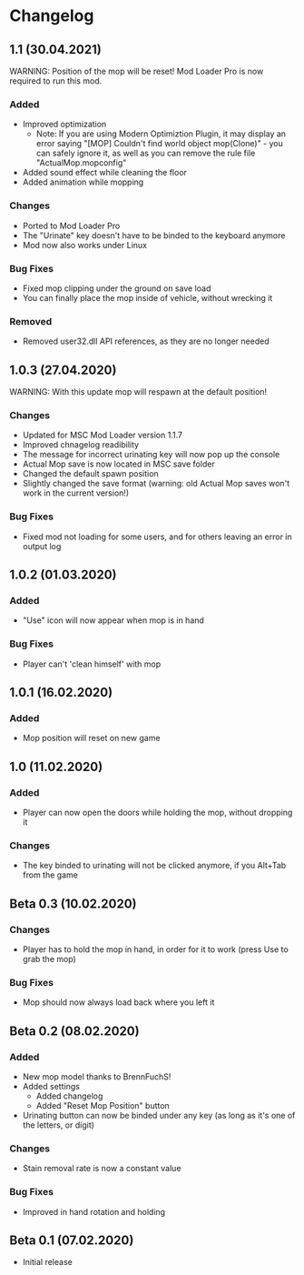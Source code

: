 # Changelog

## 1.1 (30.04.2021)

WARNING: Position of the mop will be reset!
Mod Loader Pro is now required to run this mod.

### Added

- Improved optimization
  - Note: If you are using Modern Optimiztion Plugin, it may display an error saying "[MOP] Couldn't find world object mop(Clone)" - you can safely ignore it, as well as you can remove the rule file "ActualMop.mopconfig"
- Added sound effect while cleaning the floor
- Added animation while mopping

### Changes

- Ported to Mod Loader Pro
- The "Urinate" key doesn't have to be binded to the keyboard anymore
- Mod now also works under Linux

### Bug Fixes

- Fixed mop clipping under the ground on save load
- You can finally place the mop inside of vehicle, without wrecking it

### Removed

- Removed user32.dll API references, as they are no longer needed

## 1.0.3 (27.04.2020)

WARNING: With this update mop will respawn at the default position!

### Changes

- Updated for MSC Mod Loader version 1.1.7
- Improved chnagelog readibility
- The message for incorrect urinating key will now pop up the console
- Actual Mop save is now located in MSC save folder
- Changed the default spawn position
- Slightly changed the save format (warning: old Actual Mop saves won't work in the current version!)

### Bug Fixes

- Fixed mod not loading for some users, and for others leaving an error in output log

## 1.0.2 (01.03.2020)

### Added

- "Use" icon will now appear when mop is in hand

### Bug Fixes

- Player can't 'clean himself' with mop

## 1.0.1 (16.02.2020)

### Added

- Mop position will reset on new game

## 1.0 (11.02.2020)

### Added

- Player can now open the doors while holding the mop, without dropping it

### Changes

- The key binded to urinating will not be clicked anymore, if you Alt+Tab from the game

## Beta 0.3 (10.02.2020)

### Changes

- Player has to hold the mop in hand, in order for it to work (press Use to grab the mop)

### Bug Fixes

- Mop should now always load back where you left it

## Beta 0.2 (08.02.2020)

### Added

- New mop model thanks to BrennFuchS!
- Added settings
  - Added changelog
  - Added "Reset Mop Position" button
- Urinating button can now be binded under any key (as long as it's one of the letters, or digit)

### Changes

- Stain removal rate is now a constant value

### Bug Fixes

- Improved in hand rotation and holding

## Beta 0.1 (07.02.2020)

- Initial release
